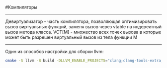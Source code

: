 #Компиляторы 

______

Девиртуализатор - часть компилятора, позволяющая оптимизировать вызов виртуальных функций, заменя вызов через vtable на индеректный вызов метода класса.
VCT[M] - множество всех точек вызова в которые может быть разрешен виртуальный вызов из тела функции M

_______
Один из способов настройки для сборки llvm:
```sh
cmake -S llvm -B build -DLLVM_ENABLE_PROJECTS="clang;clang-tools-extra;libc;lld;lldb;mlir" -DLLVM_TARGETS_TO_BUILD=X86 -Thost=x64 -DLLVM_ENABLE_RUNTIMES="libc;libcxxabi;libcxx" 
```